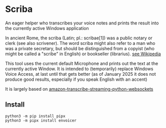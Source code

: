 # Scriba

An eager helper who transcribes your voice notes and prints the result into the currently active Windows application

In ancient Rome, the scriba (Latin; pl.: scribae[1]) was a public notary or clerk (see also scrivener). The word scriba might also refer to a man who was a private secretary, but should be distinguished from a copyist (who might be called a "scribe" in English) or bookseller (librarius). [see Wikipedia](https://en.wikipedia.org/wiki/Scriba_(ancient_Rome))

This tool uses the current default Microphone and prints out the text at the currently active Window. It is intended to (temporarily) replace Windows Voice Access, at last until that gets better (as of January 2025 it does not produce good results, especially if you speak English with an accent)

It is largely based on [amazon-transcribe-streaming-python-websockets](https://github.com/aws-samples/amazon-transcribe-streaming-python-websockets)

## Install 

```
python3 -m pip install pipx
python3 -m pipx install envoicer 